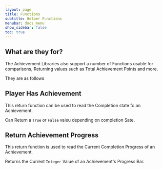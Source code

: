 ```yaml
---
layout: page
title: Functions
subtitle: Helper Functions
menubar: docs_menu
show_sidebar: false
toc: true
---
```


## What are they for?

The Achievement Libraries also support a number of Functions usable for comparisons, Returning values such as Total Achievement Points and more.

They are as follows


## Player Has Achievement

This return function can be used to read the Completion state fo an Achievement.

Can Return a `True` or `False` valeu depending on completion Sate.

## Return Achievement Progress

This return function is used to read the Current Completion Progress of an Achievement.

Returns the Current `Integer` Value of an Achievement's Progress Bar.